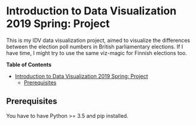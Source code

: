 # Introduction to Data Visualization 2019 Spring: Project

This is my IDV data visualization project, aimed to visualize the differences between the election poll numbers in British parliamentary elections. If I have time, I might try to use the same viz-magic for Finnish elections too.

**Table of Contents**

<!-- toc -->
- [Introduction to Data Visualization 2019 Spring: Project](#introduction-to-data-visualization-2019-spring-project)
  - [Prerequisites](#prerequisites)
<!-- tocstop -->

## Prerequisites

You have to have Python >= 3.5 and pip installed.

